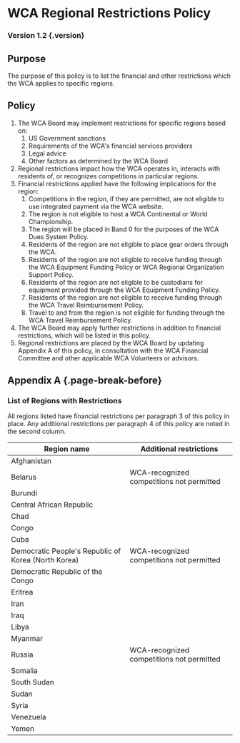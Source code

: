 # WCA Regional Restrictions Policy

### Version 1.2 {.version}

## Purpose
The purpose of this policy is to list the financial and other restrictions which the WCA applies to specific regions.

## Policy
1. The WCA Board may implement restrictions for specific regions based on:
   1. US Government sanctions
   2. Requirements of the WCA's financial services providers
   3. Legal advice
   4. Other factors as determined by the WCA Board
2. Regional restrictions impact how the WCA operates in, interacts with residents of, or recognizes competitions in particular regions.
3. Financial restrictions applied have the following implications for the region:
   1. Competitions in the region, if they are permitted, are not eligible to use integrated payment via the WCA website.
   2. The region is not eligible to host a WCA Continental or World Championship.
   3. The region will be placed in Band 0 for the purposes of the WCA Dues System Policy.
   4. Residents of the region are not eligible to place gear orders through the WCA.
   5. Residents of the region are not eligible to receive funding through the WCA Equipment Funding Policy or WCA Regional Organization Support Policy.
   6. Residents of the region are not eligible to be custodians for equipment provided through the WCA Equipment Funding Policy.
   7. Residents of the region are not eligible to receive funding through the WCA Travel Reimbursement Policy.
   8. Travel to and from the region is not eligible for funding through the WCA Travel Reimbursement Policy.
4. The WCA Board may apply further restrictions in addition to financial restrictions, which will be listed in this policy.
5. Regional restrictions are placed by the WCA Board by updating Appendix A of this policy, in consultation with the WCA Financial Committee and other applicable WCA Volunteers or advisors.

## Appendix A {.page-break-before}
### List of Regions with Restrictions
All regions listed have financial restrictions per paragraph 3 of this policy in place. Any additional restrictions per paragraph 4 of this policy are noted in the second column. 

| Region name      | Additional restrictions          |
| ---------------- | -------------------------------- | 
| Afghanistan      |                                  |
| Belarus          | WCA-recognized competitions not permitted |
| Burundi          |                                  |
| Central African Republic |                          |
| Chad             |                                  |
| Congo            |                                  |
| Cuba             |                                  |
| Democratic People's Republic of Korea (North Korea) | WCA-recognized competitions not permitted |
| Democratic Republic of the Congo |                  |
| Eritrea          |                                  |
| Iran             |                                  |
| Iraq             |                                  |
| Libya            |                                  |
| Myanmar          |                                  |
| Russia           |  WCA-recognized competitions not permitted |
| Somalia          |                                  |
| South Sudan      |                                  |
| Sudan            |                                  |
| Syria            |                                  |
| Venezuela        |                                  |
| Yemen            |                                  |
